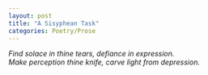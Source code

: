 ```yaml
---
layout: post
title: "A Sisyphean Task"
categories: Poetry/Prose
---
```

*Find solace in thine tears, defiance in expression.*\
*Make perception thine knife, carve light from depression.*